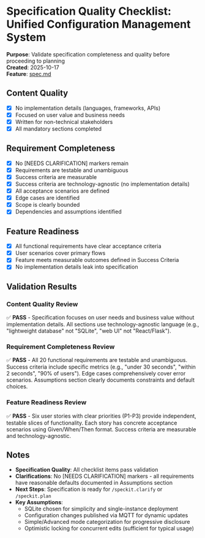# Specification Quality Checklist: Unified Configuration Management System

**Purpose**: Validate specification completeness and quality before proceeding to planning  
**Created**: 2025-10-17  
**Feature**: [spec.md](../spec.md)

## Content Quality

- [x] No implementation details (languages, frameworks, APIs)
- [x] Focused on user value and business needs
- [x] Written for non-technical stakeholders
- [x] All mandatory sections completed

## Requirement Completeness

- [x] No [NEEDS CLARIFICATION] markers remain
- [x] Requirements are testable and unambiguous
- [x] Success criteria are measurable
- [x] Success criteria are technology-agnostic (no implementation details)
- [x] All acceptance scenarios are defined
- [x] Edge cases are identified
- [x] Scope is clearly bounded
- [x] Dependencies and assumptions identified

## Feature Readiness

- [x] All functional requirements have clear acceptance criteria
- [x] User scenarios cover primary flows
- [x] Feature meets measurable outcomes defined in Success Criteria
- [x] No implementation details leak into specification

## Validation Results

### Content Quality Review
✅ **PASS** - Specification focuses on user needs and business value without implementation details. All sections use technology-agnostic language (e.g., "lightweight database" not "SQLite", "web UI" not "React/Flask").

### Requirement Completeness Review
✅ **PASS** - All 20 functional requirements are testable and unambiguous. Success criteria include specific metrics (e.g., "under 30 seconds", "within 2 seconds", "90% of users"). Edge cases comprehensively cover error scenarios. Assumptions section clearly documents constraints and default choices.

### Feature Readiness Review
✅ **PASS** - Six user stories with clear priorities (P1-P3) provide independent, testable slices of functionality. Each story has concrete acceptance scenarios using Given/When/Then format. Success criteria are measurable and technology-agnostic.

## Notes

- **Specification Quality**: All checklist items pass validation
- **Clarifications**: No [NEEDS CLARIFICATION] markers - all requirements have reasonable defaults documented in Assumptions section
- **Next Steps**: Specification is ready for `/speckit.clarify` or `/speckit.plan`
- **Key Assumptions**:
  - SQLite chosen for simplicity and single-instance deployment
  - Configuration changes published via MQTT for dynamic updates
  - Simple/Advanced mode categorization for progressive disclosure
  - Optimistic locking for concurrent edits (sufficient for typical usage)
